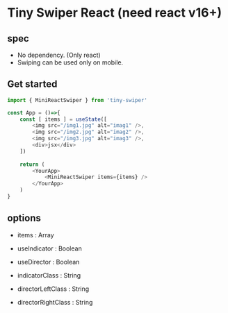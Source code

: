# Tiny Swiper React (need react v16+)

## spec
- No dependency. (Only react)
- Swiping can be used only on mobile.

## Get started
```js
import { MiniReactSwiper } from 'tiny-swiper'

const App = ()=>{
    const [ items ] = useState([
        <img src="/img1.jpg" alt="imag1" />,
        <img src="/img2.jpg" alt="imag2" />,
        <img src="/img3.jpg" alt="imag3" />,
        <div>jsx</div>
    ])
    
    return (
        <YourApp>
            <MiniReactSwiper items={items} />
        </YourApp>
    )
}
```

## options

- items : Array

- useIndicator : Boolean

- useDirector : Boolean

- indicatorClass : String

- directorLeftClass : String

- directorRightClass : String

